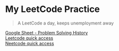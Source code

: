 # My LeetCode Practice

> A LeetCode a day, keeps unemployment away 

[Google Sheet - Problem Solving History](https://docs.google.com/spreadsheets/d/1VivbXr0uwESq5Is53WtvkzhfRpn7mWwFpwkz9NYLcJo/edit?gid=0#gid=0)<br>
[Leetcode quick access](https://leetcode.com/problemset/)<br>
[Neetcode quick access](https://neetcode.io/courses)<br>

